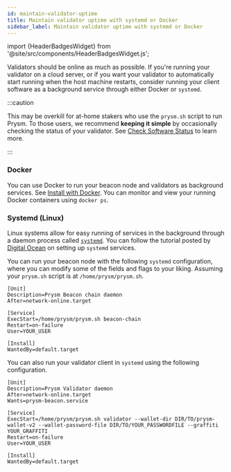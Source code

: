 ```yaml
---
id: maintain-validator-uptime
title: Maintain validator uptime with systemd or Docker
sidebar_label: Maintain validator uptime with systemd or Docker
---
```


import {HeaderBadgesWidget} from '@site/src/components/HeaderBadgesWidget.js';

<HeaderBadgesWidget />

Validators should be online as much as possible. If you're running your validator on a cloud server, or if you want your validator to automatically start running when the host machine restarts, consider running your client software as a background service through either Docker or `systemd`. 

:::caution

This may be overkill for at-home stakers who use the `prysm.sh` script to run Prysm. To those users, we recommend **keeping it simple** by occasionally checking the status of your validator. See [Check Software Status](/monitoring/checking-status) to learn more.

:::

### Docker

You can use Docker to run your beacon node and validators as background services. See [Install with Docker](/install/install-with-docker). You can monitor and view your running Docker containers using `docker ps`.

### Systemd (Linux)

Linux systems allow for easy running of services in the background through a daemon process called [`systemd`](https://www.digitalocean.com/community/tutorials/systemd-essentials-working-with-services-units-and-the-journal). You can follow the tutorial posted by [Digital Ocean](https://www.digitalocean.com/community/tutorials/systemd-essentials-working-with-services-units-and-the-journal) on setting up `systemd` services.

You can run your beacon node with the following `systemd` configuration, where you can modify some of the fields and flags to your liking. Assuming your `prysm.sh` script is at `/home/prysm/prysm.sh`.

```text
[Unit]
Description=Prysm Beacon chain daemon
After=network-online.target

[Service]
ExecStart=/home/prysm/prysm.sh beacon-chain
Restart=on-failure
User=YOUR_USER

[Install]
WantedBy=default.target
```

You can also run your validator client in `systemd` using the following configuration.

```text
[Unit]
Description=Prysm Validator daemon
After=network-online.target
Wants=prysm-beacon.service

[Service]
ExecStart=/home/prysm/prysm.sh validator --wallet-dir DIR/TO/prysm-wallet-v2 --wallet-password-file DIR/TO/YOUR_PASSWORDFILE --graffiti YOUR_GRAFFITI
Restart=on-failure
User=YOUR_USER

[Install]
WantedBy=default.target
```
